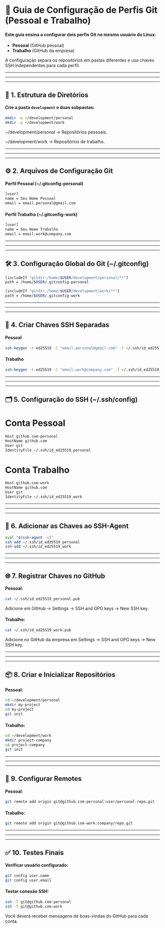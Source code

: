 # 📌 Guia de Configuração de Perfis Git (Pessoal e Trabalho)

#### Este guia ensina a configurar dois perfis Git no mesmo usuário do Linux:

- **Pessoal** (GitHub pessoal)
- **Trabalho** (GitHub da empresa)

A configuração separa os repositórios em pastas diferentes e usa chaves SSH independentes para cada perfil.

---

---

---

## 📂 1. Estrutura de Diretórios

#### Crie a pasta `development` e duas subpastas:

```bash
mkdir -p ~/development/personal
mkdir -p ~/development/work
```

~/development/personal → Repositórios pessoais.

~/development/work → Repositórios de trabalho.

---

---

---

## ⚙️ 2. Arquivos de Configuração Git

#### Perfil Pessoal (~/.gitconfig-personal)

```bash
[user]
name = Seu Nome Pessoal
email = email.personal@gmail.com
```

#### Perfil Trabalho (~/.gitconfig-work)

```bash
[user]
name = Seu Nome Trabalho
email = email.work@company.com
```

---

---

---

## 🛠️ 3. Configuração Global do Git (~/.gitconfig)

```bash
[includeIf "gitdir:/home/$USER/development/personal/**"]
path = /home/$USER/.gitconfig-personal

[includeIf "gitdir:/home/$USER/development/work/**"]
path = /home/$USER/.gitconfig-work
```

---

---

---

## 🔑 4. Criar Chaves SSH Separadas

#### Pessoal

```bash
ssh-keygen -t ed25519 -C "email.personal@gmail.com" -f ~/.ssh/id_ed25519_personal
```

#### Trabalho

```bash
ssh-keygen -t ed25519 -C "email.work@company.com" -f ~/.ssh/id_ed25519_work
```

---

---

---

## 🗂️ 5. Configuração do SSH (~/.ssh/config)

# Conta Pessoal

```bash
Host github.com-personal
HostName github.com
User git
IdentityFile ~/.ssh/id_ed25519_personal
```

# Conta Trabalho

```bash
Host github.com-work
HostName github.com
User git
IdentityFile ~/.ssh/id_ed25519_work
```

---

---

---

## 🚀 6. Adicionar as Chaves ao SSH-Agent

```bash
eval "$(ssh-agent -s)"
ssh-add ~/.ssh/id_ed25519_personal
ssh-add ~/.ssh/id_ed25519_work
```

---

---

---

## 🌐 7. Registrar Chaves no GitHub

#### Pessoal:

```bash
cat ~/.ssh/id_ed25519_personal.pub
```

Adicione em GitHub → Settings → SSH and GPG keys → New SSH key.

#### Trabalho:

```bash
cat ~/.ssh/id_ed25519_work.pub
```

Adicione no GitHub da empresa em Settings → SSH and GPG keys → New SSH key.

---

---

---

## 📦 8. Criar e Inicializar Repositórios

#### Pessoal:

```bash
cd ~/development/personal
mkdir my-project
cd my-project
git init
```

#### Trabalho:

```bash
cd ~/development/work
mkdir project-company
cd project-company
git init
```

---

---

---

## 🔗 9. Configurar Remotes

#### Pessoal:

```bash
git remote add origin git@github.com-personal:user/personal-repo.git
```

#### Trabalho:

```bash
git remote add origin git@github.com-work:company/repo.git
```

---

---

---

## ✅ 10. Testes Finais

#### Verificar usuário configurado:

```bash
git config user.name
git config user.email
```

#### Testar conexão SSH:

```bash
ssh -T git@github.com-personal
ssh -T git@github.com-work
```

Você deverá receber mensagens de boas-vindas do GitHub para cada conta.
